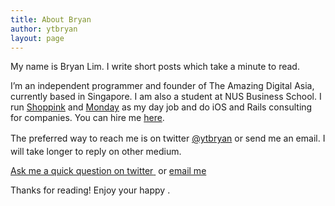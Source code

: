 ```yaml
---
title: About Bryan
author: ytbryan
layout: page
---
```

My name is Bryan Lim. I write short posts which take a minute to read.

I&#8217;m an independent programmer and founder of The Amazing Digital Asia, currently based in Singapore. I am also a student at NUS Business School. I run [Shoppink][1] and [Monday][2] as my day job and do iOS and Rails consulting for companies. You can hire me <a title="Hire Me" href="/hire-me" target="_blank">here</a>.

<span style="line-height: 1.5em;">The preferred way to reach me is on twitter </span><a style="line-height: 1.6;" href="https://twitter.com/ytbryan">@ytbryan</a> or send me an email. I will take longer to reply on other medium.

<span style="text-decoration: underline;"><a href="https://twitter.com/intent/tweet?text=@ytbryan">Ask me a quick question on twitter</a> </span> or [email me][3]

Thanks for reading! Enjoy your happy <span id="day"></span>.

 [1]: http://shoppink.me
 [2]: http://shoppink.me/monday
 [3]: mailto:bryan@tada.asia